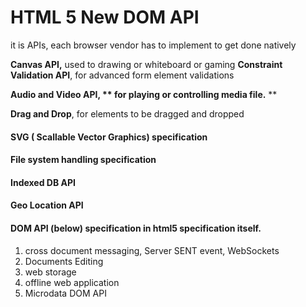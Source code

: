 # HTML 5 New DOM API

it is APIs,  each browser vendor has to implement to get done natively

**Canvas API,** used to drawing or whiteboard or gaming
**Constraint Validation API**, for advanced form element validations

**Audio and Video API, ** for playing or controlling media file.** **

**Drag and Drop**, for elements to be dragged and dropped

#### SVG \( Scallable Vector Graphics\) specification

#### File system handling specification

#### Indexed DB API

#### Geo Location API

#### DOM API \(below\) specification in html5 specification itself.

1. cross document messaging, Server SENT event, WebSockets
2. Documents Editing
3. web storage
4. offline web application
5. Microdata DOM API

